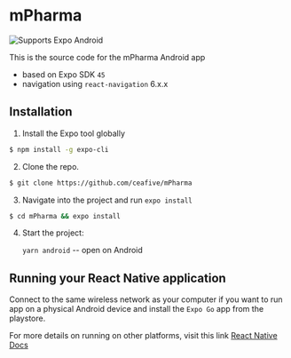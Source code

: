 # mPharma

<p>
  <!-- Android -->
  <img alt="Supports Expo Android" longdesc="Supports Expo Android" src="https://img.shields.io/badge/Android-4630EB.svg?style=flat-square&logo=ANDROID&labelColor=A4C639&logoColor=fff" />  
</p>

This is the source code for the mPharma Android app

- based on Expo SDK `45`
- navigation using `react-navigation` 6.x.x

## Installation

1. Install the Expo tool globally


```bash
$ npm install -g expo-cli
```

2. Clone the repo.

```bash
$ git clone https://github.com/ceafive/mPharma
```


3. Navigate into the project and run `expo install`
```bash
$ cd mPharma && expo install 
```

4. Start the project:

	`yarn android` -- open on Android


## Running your React Native application

Connect to the same wireless network as your computer if you want to run app on a physical Android device and install the `Expo Go` app from the playstore. 

For more details on running on other platforms, visit this link [React Native Docs](https://reactnative.dev/docs/0.64/environment-setup)


